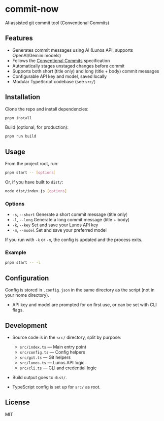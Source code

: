# commit-now

AI‑assisted git commit tool (Conventional Commits)

## Features

-  Generates commit messages using AI (Lunos API, supports OpenAI/Gemini models)
-  Follows the [Conventional Commits](https://www.conventionalcommits.org/) specification
-  Automatically stages unstaged changes before commit
-  Supports both short (title only) and long (title + body) commit messages
-  Configurable API key and model, saved locally
-  Modular TypeScript codebase (see `src/`)

## Installation

Clone the repo and install dependencies:

```sh
pnpm install
```

Build (optional, for production):

```sh
pnpm run build
```

## Usage

From the project root, run:

```sh
pnpm start -- [options]
```

Or, if you have built to `dist/`:

```sh
node dist/index.js [options]
```

### Options

-  `-s`, `--short` Generate a short commit message (title only)
-  `-l`, `--long` Generate a long commit message (title + body)
-  `-k`, `--key` Set and save your Lunos API key
-  `-m`, `--model` Set and save your preferred model

If you run with `-k` or `-m`, the config is updated and the process exits.

### Example

```sh
pnpm start -- -l
```

## Configuration

Config is stored in `.config.json` in the same directory as the script (not in your home directory).

-  API key and model are prompted for on first use, or can be set with CLI flags.

## Development

-  Source code is in the `src/` directory, split by purpose:

   -  `src/index.ts` — Main entry point
   -  `src/config.ts` — Config helpers
   -  `src/git.ts` — Git helpers
   -  `src/lunos.ts` — Lunos API logic
   -  `src/cli.ts` — CLI and credential logic

-  Build output goes to `dist/`.
-  TypeScript config is set up for `src/` as root.

## License

MIT
